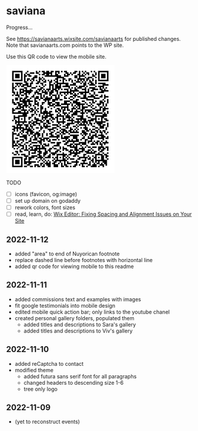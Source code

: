 # saviana

Progress...

See https://savianaarts.wixsite.com/savianaarts for published changes. Note that savianaarts.com points to the WP site.

Use this QR code to view the mobile site.

![view mobile saviana](view-mobile.png)

TODO

- [ ] icons (favicon, og:image)
- [ ] set up domain on godaddy
- [ ] rework colors, font sizes
- [ ] read, learn, do: [Wix Editor: Fixing Spacing and Alignment Issues on Your Site](https://support.wix.com/en/article/wix-editor-fixing-spacing-and-alignment-issues-on-your-site)

## 2022-11-12

- added "area" to end of Nuyorican footnote
- replace dashed line before footnotes with horizontal line
- added qr code for viewing mobile to this readme

## 2022-11-11

- added commissions text and examples with images
- fit google testimonials into mobile design
- edited mobile quick action bar; only links to the youtube chanel
- created personal gallery folders, populated them
  - added titles and descriptions to Sara's gallery
  - added titles and descriptions to Viv's gallery

## 2022-11-10

- added reCaptcha to contact
- modified theme
  - added futura sans serif font for all paragraphs
  - changed headers to descending size 1-6
  - tree only logo

## 2022-11-09

- (yet to reconstruct events)
